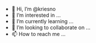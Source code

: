 - 👋 Hi, I’m @kriesno
- 👀 I’m interested in ...
- 🌱 I’m currently learning ...
- 💞️ I’m looking to collaborate on ...
- 📫 How to reach me ...

<!---
kriesno/kriesno is a ✨ special ✨ repository because its `README.md` (this file) appears on your GitHub profile.
You can click the Preview link to take a look at your changes.
--->
